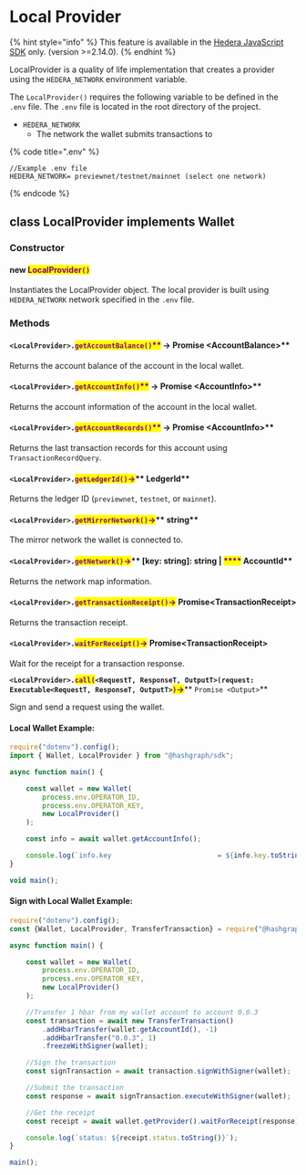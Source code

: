 # Local Provider

{% hint style="info" %}
This feature is available in the [Hedera JavaScript SDK](https://github.com/hashgraph/hedera-sdk-js) only. (version >=2.14.0).
{% endhint %}

LocalProvider is a quality of life implementation that creates a provider using the `HEDERA_NETWORK` environment variable.

The `LocalProvider()` requires the following variable to be defined in the `.env` file. The `.env` file is located in the root directory of the project.

* `HEDERA_NETWORK`
  * The network the wallet submits transactions to

{% code title=".env" %}
```
//Example .env file
HEDERA_NETWORK= previewnet/testnet/mainnet (select one network)
```
{% endcode %}

## class LocalProvider implements Wallet

### Constructor

#### new <mark style="color:purple;">LocalProvider</mark><mark style="color:purple;">`()`</mark>

Instantiates the LocalProvider object. The local provider is built using `HEDERA_NETWORK` network specified in the `.env` file.

### Methods

#### **`<LocalProvider>.`**<mark style="color:purple;">**`getAccountBalance()`**</mark><mark style="color:purple;">\*\*</mark> -> Promise \<AccountBalance>\*\*

Returns the account balance of the account in the local wallet.

#### **`<LocalProvider>.`**<mark style="color:purple;">**`getAccountInfo()`**</mark><mark style="color:purple;">\*\*</mark> -> Promise \<AccountInfo>\*\*

Returns the account information of the account in the local wallet.

#### **`<LocalProvider>.`**<mark style="color:purple;">**`getAccountRecords()`**</mark><mark style="color:purple;">\*\*</mark> -> Promise \<AccountInfo>\*\*

Returns the last transaction records for this account using `TransactionRecordQuery`.

#### **`<LocalProvider>.`**<mark style="color:purple;">**`getLedgerId()`**</mark><mark style="color:purple;">**->**</mark>\*\* LedgerId\*\*

Returns the ledger ID (`previewnet`, `testnet`, or `mainnet`).

#### **`<LocalProvider>.`**<mark style="color:purple;">**`getMirrorNetwork()`**</mark><mark style="color:purple;">**->**</mark>\*\* string\*\*

The mirror network the wallet is connected to.

#### **`<LocalProvider>.`**<mark style="color:purple;">**`getNetwork()`**</mark><mark style="color:purple;">**->**</mark>\*\* \[key: string]: string | <mark style="color:purple;">**\*\*\*\***</mark> AccountId\*\*

Returns the network map information.

#### **`<LocalProvider>.`**<mark style="color:purple;">**`getTransactionReceipt()`**</mark><mark style="color:purple;">**->**</mark> Promise\<TransactionReceipt>

Returns the transaction receipt.

#### **`<LocalProvider>.`**<mark style="color:purple;">**`waitForReceipt()`**</mark><mark style="color:purple;">**->**</mark> Promise\<TransactionReceipt>

Wait for the receipt for a transaction response.

**`<LocalProvider>.`**<mark style="color:purple;">**`call(`**</mark>**`<RequestT, ResponseT, OutputT>(request: Executable<RequestT, ResponseT, OutputT>`**<mark style="color:purple;">**`)`**</mark><mark style="color:purple;">**->**</mark>\*\* `Promise <Output>`\*\*

Sign and send a request using the wallet.

#### Local Wallet Example:

```javascript
require("dotenv").config();
import { Wallet, LocalProvider } from "@hashgraph/sdk";

async function main() {

    const wallet = new Wallet(
        process.env.OPERATOR_ID,
        process.env.OPERATOR_KEY,
        new LocalProvider()
    );

    const info = await wallet.getAccountInfo();

    console.log(`info.key                          = ${info.key.toString()}`);
}

void main();
```

#### Sign with Local Wallet Example:

```javascript
require("dotenv").config();
const {Wallet, LocalProvider, TransferTransaction} = require("@hashgraph/sdk");

async function main() {

    const wallet = new Wallet(
        process.env.OPERATOR_ID,
        process.env.OPERATOR_KEY,
        new LocalProvider()
    );

    //Transfer 1 hbar from my wallet account to account 0.0.3
    const transaction = await new TransferTransaction()
        .addHbarTransfer(wallet.getAccountId(), -1)
        .addHbarTransfer("0.0.3", 1)
        .freezeWithSigner(wallet);

    //Sign the transaction
    const signTransaction = await transaction.signWithSigner(wallet);

    //Submit the transaction
    const response = await signTransaction.executeWithSigner(wallet);

    //Get the receipt
    const receipt = await wallet.getProvider().waitForReceipt(response);

    console.log(`status: ${receipt.status.toString()}`);
}

main();
```
